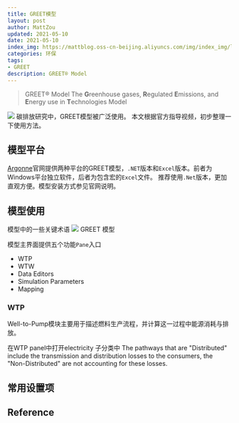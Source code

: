 ```yaml
---
title: GREET模型
layout: post
author: MattZou
updated: 2021-05-10
date: 2021-05-10
index_img: https://mattblog.oss-cn-beijing.aliyuncs.com/img/index_img/logo-small.jpg/bg
categories: 环保
tags:
- GREET
description: GREET® Model
---
```


>GREET® Model
>The **G**reenhouse gases, **R**egulated **E**missions, and **E**nergy use in **T**echnologies Model

![](https://greet.es.anl.gov/greet/pic/greet.cycles.png)
碳排放研究中，GREET模型被广泛使用。
本文根据官方指导视频，初步整理一下使用方法。

## 模型平台
[Argonne](https://greet.es.anl.gov/index.php)官网提供两种平台的GREET模型，`.NET`版本和`Excel`版本。前者为Windows平台独立软件，后者为包含宏的`Excel`文件。
推荐使用`.Net`版本，更加直观方便。模型安装方式参见官网说明。

## 模型使用
模型中的一些关键术语
![](https://mattblog.oss-cn-beijing.aliyuncs.com/img/Environment/GREET/Terminology.jpg/pic)
GREET 模型

模型主界面提供五个功能`Pane`入口
- WTP
- WTW 
- Data Editors
- Simulation Parameters
- Mapping

### WTP
Well-to-Pump模块主要用于描述燃料生产流程，并计算这一过程中能源消耗与排放。

在WTP panel中打开electricity 
子分类中 The pathways that are "Distributed" include the transmission and distribution losses to the consumers, the "Non-Distributed" are not accounting for these losses.


## 常用设置项


## Reference
